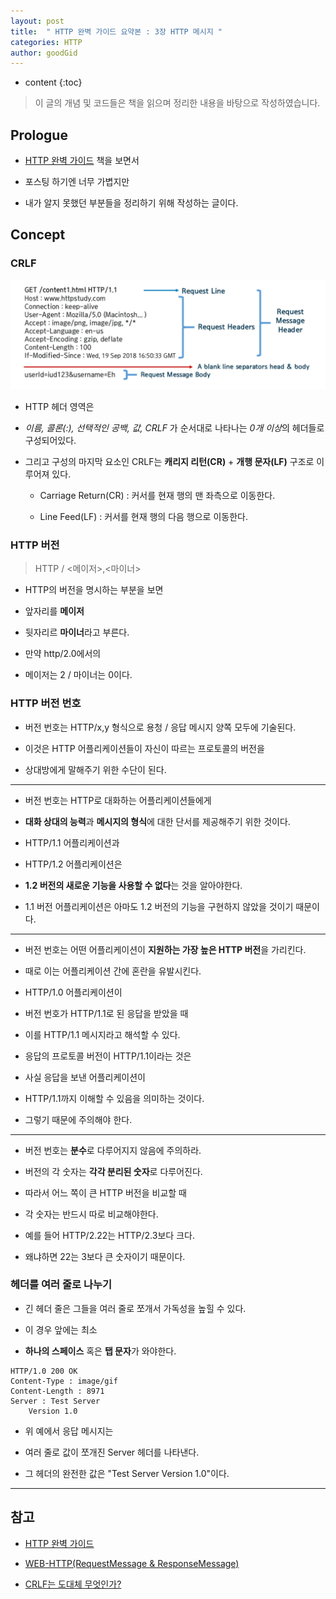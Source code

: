 ```yaml
---
layout: post
title:  " HTTP 완벽 가이드 요약본 : 3장 HTTP 메시지 "
categories: HTTP
author: goodGid
---
```

* content
{:toc}

> 이 글의 개념 및 코드들은 책을 읽으며 정리한 내용을 바탕으로 작성하였습니다.

## Prologue

* [HTTP 완벽 가이드](https://book.naver.com/bookdb/book_detail.nhn?bid=8509980) 책을 보면서 

* 포스팅 하기엔 너무 가볍지만 

* 내가 알지 못했던 부분들을 정리하기 위해 작성하는 글이다.


## Concept

### CRLF

![](/assets/img/http/http_summary_3_1.png)

* HTTP 헤더 영역은

* *이름, 콜론(:), 선택적인 공백, 값, CRLF* 가 순서대로 나타나는 *0개 이상*의 헤더들로 구성되어있다.

* 그리고 구성의 마지막 요소인 CRLF는 **캐리지 리턴(CR)** + **개행 문자(LF)** 구조로 이루어져 있다.

    * Carriage Return(CR) : 커서를 현재 행의 맨 좌측으로 이동한다.

    * Line Feed(LF) : 커서를 현재 행의 다음 행으로 이동한다.


### HTTP 버전

> HTTP / <메이저>,<마이너>


* HTTP의 버전을 명시하는 부분을 보면

* 앞자리를 **메이저** 

* 뒷자리르 **마이너**라고 부른다.

* 만약 http/2.0에서의

* 메이저는 2 / 마이너는 0이다.


### HTTP 버전 번호

* 버전 번호는 HTTP/x,y 형식으로 용청 / 응답 메시지 양쪽 모두에 기술된다.

* 이것은 HTTP 어플리케이션들이 자신이 따르는 프로토콜의 버전을

* 상대방에게 말해주기 위한 수단이 된다.

---

* 버전 번호는 HTTP로 대화하는 어플리케이션들에게

* **대화 상대의 능력**과 **메시지의 형식**에 대한 단서를 제공해주기 위한 것이다.

* HTTP/1.1 어플리케이션과 

* HTTP/1.2 어플리케이션은 

* **1.2 버전의 새로운 기능을 사용할 수 없다**는 것을 알아야한다.

* 1.1 버전 어플리케이션은 아마도 1.2 버전의 기능을 구현하지 않았을 것이기 때문이다.


---

* 버전 번호는 어떤 어플리케이션이 **지원하는 가장 높은 HTTP 버전**을 가리킨다.

* 때로 이는 어플리케이션 간에 혼란을 유발시킨다.

* HTTP/1.0 어플리케이션이 

* 버전 번호가 HTTP/1.1로 된 응답을 받았을 때

* 이를 HTTP/1.1 메시지라고 해석할 수 있다.

* 응답의 프로토콜 버전이 HTTP/1.1이라는 것은

* 사실 응답을 보낸 어플리케이션이 

* HTTP/1.1까지 이해할 수 있음을 의미하는 것이다.

* 그렇기 때문에 주의해야 한다.


---


* 버전 번호는 **분수**로 다루어지지 않음에 주의하라.

* 버전의 각 숫자는 **각각 분리된 숫자**로 다루어진다.

* 따라서 어느 쪽이 큰 HTTP 버전을 비교할 때 

* 각 숫자는 반드시 따로 비교해야한다.

* 예를 들어 HTTP/2.22는 HTTP/2.3보다 크다.

* 왜냐하면 22는 3보다 큰 숫자이기 때문이다.



### 헤더를 여러 줄로 나누기

* 긴 헤더 줄은 그들을 여러 줄로 쪼개서 가독성을 높힐 수 있다.

* 이 경우 앞에는 최소

* **하나의 스페이스** 혹은 **탭 문자**가 와야한다.


```
HTTP/1.0 200 OK
Content-Type : image/gif
Content-Length : 8971
Server : Test Server
    Version 1.0
```


* 위 예에서 응답 메시지는

* 여러 줄로 값이 쪼개진 Server 헤더를 나타낸다.

* 그 헤더의 완전한 값은 "Test Server Version 1.0"이다.


---

## 참고

* [HTTP 완벽 가이드](https://book.naver.com/bookdb/book_detail.nhn?bid=8509980)

* [WEB-HTTP(RequestMessage & ResponseMessage)](https://eunhyejung.github.io/network,server/2018/09/19/Http-Concept.html)


* [CRLF는 도대체 무엇인가?](https://velog.io/@koseungbin/CRLF%EB%8A%94-%EB%8F%84%EB%8C%80%EC%B2%B4-%EB%AC%B4%EC%97%87%EC%9D%B8%EA%B0%80)